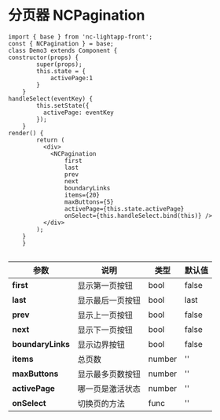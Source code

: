 # 分页器 NCPagination

```
import { base } from 'nc-lightapp-front';
const { NCPagination } = base;
class Demo3 extends Component {
constructor(props) {
		super(props);
		this.state = {
			activePage:1
		}
	}
handleSelect(eventKey) {
	    this.setState({
	      activePage: eventKey
	    });
	}
render() {
	    return (
	      <div>
	        <NCPagination
	        	first
	        	last
	        	prev
	        	next
	        	boundaryLinks
		        items={20}
		        maxButtons={5}
		        activePage={this.state.activePage}
		        onSelect={this.handleSelect.bind(this)} />
	      </div>
	    );
	}
	}
	
```


参数 |  说明 | 类型 | 默认值
---|---|---|---
**first**|  显示第一页按钮  | bool | false
**last**|  显示最后一页按钮  | bool | last    
**prev**|  显示上一页按钮  | bool | false 
**next**|  显示下一页按钮  | bool | false
**boundaryLinks**|  显示边界按钮  | bool | false
**items**|  总页数 | number | ''
**maxButtons**|  显示最多页数按钮 | number | ''
**activePage**| 哪一页是激活状态 | number | ''
**onSelect**| 切换页的方法 | func | ''